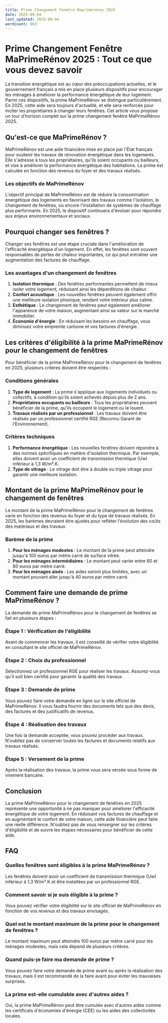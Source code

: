 ```yaml
---
title: Prime Changement Fenetre Maprimerenov 2025
date: 2025-09-04
last_updated: 2025-09-04
wordcount: 963
---
```


# Prime Changement Fenêtre MaPrimeRénov 2025 : Tout ce que vous devez savoir

La transition énergétique est au cœur des préoccupations actuelles, et le gouvernement français a mis en place plusieurs dispositifs pour encourager les ménages à améliorer la performance énergétique de leur logement. Parmi ces dispositifs, la prime MaPrimeRénov se distingue particulièrement. En 2025, cette aide sera toujours d'actualité, et elle sera renforcée pour inciter les propriétaires à changer leurs fenêtres. Cet article vous propose un tour d'horizon complet sur la prime changement fenêtre MaPrimeRénov 2025.

## Qu'est-ce que MaPrimeRénov ?

MaPrimeRénov est une aide financière mise en place par l'État français pour soutenir les travaux de rénovation énergétique dans les logements. Elle s'adresse à tous les propriétaires, qu'ils soient occupants ou bailleurs, et vise à améliorer la performance énergétique des habitations. La prime est calculée en fonction des revenus du foyer et des travaux réalisés.

### Les objectifs de MaPrimeRénov

L'objectif principal de MaPrimeRénov est de réduire la consommation énergétique des logements en favorisant des travaux comme l'isolation, le changement de fenêtres, ou encore l'installation de systèmes de chauffage plus performants. En 2025, le dispositif continuera d'évoluer pour répondre aux enjeux environnementaux et sociaux.

## Pourquoi changer ses fenêtres ?

Changer ses fenêtres est une étape cruciale dans l'amélioration de l'efficacité énergétique d'un logement. En effet, les fenêtres sont souvent responsables de pertes de chaleur importantes, ce qui peut entraîner une augmentation des factures de chauffage.

### Les avantages d'un changement de fenêtres

1. **Isolation thermique** : Des fenêtres performantes permettent de mieux isoler votre logement, réduisant ainsi les déperditions de chaleur.
2. **Confort acoustique** : Les nouvelles fenêtres peuvent également offrir une meilleure isolation phonique, rendant votre intérieur plus calme.
3. **Esthétique** : Le changement de fenêtres peut également améliorer l'apparence de votre maison, augmentant ainsi sa valeur sur le marché immobilier.
4. **Économie d'énergie** : En réduisant les besoins en chauffage, vous diminuez votre empreinte carbone et vos factures d'énergie.

## Les critères d'éligibilité à la prime MaPrimeRénov pour le changement de fenêtres

Pour bénéficier de la prime MaPrimeRénov pour le changement de fenêtres en 2025, plusieurs critères doivent être respectés :

### Conditions générales

1. **Type de logement** : La prime s'applique aux logements individuels ou collectifs, à condition qu'ils soient achevés depuis plus de 2 ans.
2. **Propriétaires occupants ou bailleurs** : Tous les propriétaires peuvent bénéficier de la prime, qu'ils occupent le logement ou le louent.
3. **Travaux réalisés par un professionnel** : Les travaux doivent être réalisés par un professionnel certifié RGE (Reconnu Garant de l’Environnement).

### Critères techniques

1. **Performance énergétique** : Les nouvelles fenêtres doivent répondre à des normes spécifiques en matière d'isolation thermique. Par exemple, elles doivent avoir un coefficient de transmission thermique (Uw) inférieur à 1,3 W/m².K.
2. **Type de vitrage** : Le vitrage doit être à double ou triple vitrage pour garantir une meilleure isolation.

## Montant de la prime MaPrimeRénov pour le changement de fenêtres

Le montant de la prime MaPrimeRénov pour le changement de fenêtres varie en fonction des revenus du foyer et du type de travaux réalisés. En 2025, les barèmes devraient être ajustés pour refléter l'évolution des coûts des matériaux et des travaux.

### Barème de la prime

1. **Pour les ménages modestes** : Le montant de la prime peut atteindre jusqu'à 100 euros par mètre carré de surface vitrée.
2. **Pour les ménages intermédiaires** : Le montant peut varier entre 60 et 80 euros par mètre carré.
3. **Pour les ménages aisés** : Les aides seront plus limitées, avec un montant pouvant aller jusqu'à 40 euros par mètre carré.

## Comment faire une demande de prime MaPrimeRénov ?

La demande de prime MaPrimeRénov pour le changement de fenêtres se fait en plusieurs étapes :

### Étape 1 : Vérification de l'éligibilité

Avant de commencer les travaux, il est conseillé de vérifier votre éligibilité en consultant le site officiel de MaPrimeRénov.

### Étape 2 : Choix du professionnel

Sélectionnez un professionnel RGE pour réaliser les travaux. Assurez-vous qu'il soit bien certifié pour garantir la qualité des travaux.

### Étape 3 : Demande de prime

Vous pouvez faire votre demande en ligne sur le site officiel de MaPrimeRénov. Il vous faudra fournir des documents tels que des devis, des factures et des justificatifs de revenus.

### Étape 4 : Réalisation des travaux

Une fois la demande acceptée, vous pouvez procéder aux travaux. N'oubliez pas de conserver toutes les factures et documents relatifs aux travaux réalisés.

### Étape 5 : Versement de la prime

Après la réalisation des travaux, la prime vous sera versée sous forme de virement bancaire.

## Conclusion

La prime MaPrimeRénov pour le changement de fenêtres en 2025 représente une opportunité à ne pas manquer pour améliorer l'efficacité énergétique de votre logement. En réduisant vos factures de chauffage et en augmentant le confort de votre maison, cette aide financière peut faire une réelle différence. N'oubliez pas de vous renseigner sur les critères d'éligibilité et de suivre les étapes nécessaires pour bénéficier de cette aide.

## FAQ

### Quelles fenêtres sont éligibles à la prime MaPrimeRénov ?

Les fenêtres doivent avoir un coefficient de transmission thermique (Uw) inférieur à 1,3 W/m².K et être installées par un professionnel RGE.

### Comment savoir si je suis éligible à la prime ?

Vous pouvez vérifier votre éligibilité sur le site officiel de MaPrimeRénov en fonction de vos revenus et des travaux envisagés.

### Quel est le montant maximum de la prime pour le changement de fenêtres ?

Le montant maximum peut atteindre 100 euros par mètre carré pour les ménages modestes, mais cela dépend de plusieurs critères.

### Quand puis-je faire ma demande de prime ?

Vous pouvez faire votre demande de prime avant ou après la réalisation des travaux, mais il est recommandé de la faire avant pour éviter les mauvaises surprises.

### La prime est-elle cumulable avec d'autres aides ?

Oui, la prime MaPrimeRénov peut être cumulée avec d'autres aides comme les certificats d'économies d'énergie (CEE) ou les aides des collectivités locales.
